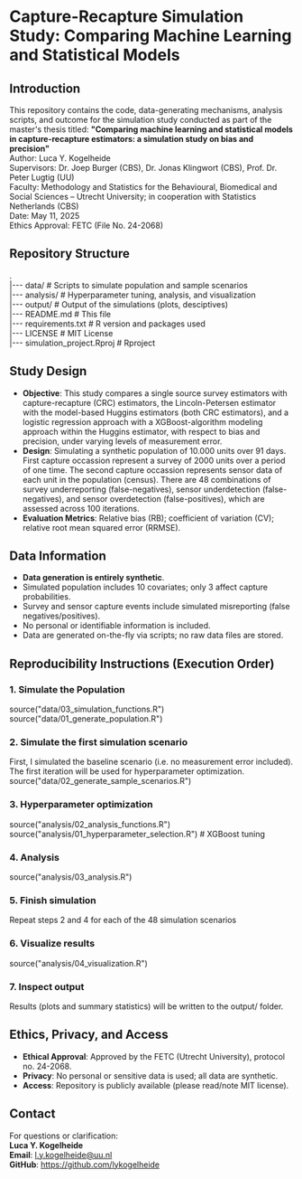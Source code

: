 # Capture-Recapture Simulation Study: Comparing Machine Learning and Statistical Models

## Introduction

This repository contains the code, data-generating mechanisms, analysis scripts, and outcome for the simulation study conducted as part of the master's thesis titled:
**"Comparing machine learning and statistical models in capture-recapture estimators: a simulation study on bias and precision"**  
Author: Luca Y. Kogelheide  
Supervisors: Dr. Joep Burger (CBS), Dr. Jonas Klingwort (CBS), Prof. Dr. Peter Lugtig (UU)   
Faculty: Methodology and Statistics for the Behavioural, Biomedical and Social Sciences – Utrecht University; in cooperation with Statistics Netherlands (CBS)  
Date: May 11, 2025  
Ethics Approval: FETC (File No. 24-2068)

## Repository Structure

.  
|--- data/ # Scripts to simulate population and sample scenarios  
|--- analysis/ # Hyperparameter tuning, analysis, and visualization  
|--- output/ # Output of the simulations (plots, desciptives)  
|--- README.md # This file  
|--- requirements.txt # R version and packages used  
|--- LICENSE # MIT License  
|--- simulation_project.Rproj # Rproject  

## Study Design

- **Objective**: This study compares a single source survey estimators with capture-recapture (CRC) estimators, the Lincoln-Petersen estimator with the model-based Huggins
estimators (both CRC estimators), and a logistic regression approach with a XGBoost-algorithm modeling approach within the Huggins estimator, with respect to bias and precision, under 
varying levels of measurement error.
- **Design**: Simulating a synthetic population of 10.000 units over 91 days. First capture occassion represent a survey of 2000 units over a period of one time. The second capture
occassion represents sensor data of each unit in the population (census). There are 48 combinations of survey underreporting (false-negatives), sensor underdetection (false-negatives), 
and sensor overdetection (false-positives), which are assessed across 100 iterations.
- **Evaluation Metrics**: Relative bias (RB); coefficient of variation (CV); relative root mean squared error (RRMSE).

## Data Information

- **Data generation is entirely synthetic**.
- Simulated population includes 10 covariates; only 3 affect capture probabilities.
- Survey and sensor capture events include simulated misreporting (false negatives/positives).
- No personal or identifiable information is included.
- Data are generated on-the-fly via scripts; no raw data files are stored.

## Reproducibility Instructions (Execution Order)

### 1. **Simulate the Population**
source("data/03_simulation_functions.R")  
source("data/01_generate_population.R")  

### 2. **Simulate the first simulation scenario**
First, I simulated the baseline scenario (i.e. no measurement error included). The first iteration will be used for hyperparameter optimization.  
source("data/02_generate_sample_scenarios.R")  

### 3. **Hyperparameter optimization**
source("analysis/02_analysis_functions.R")  
source("analysis/01_hyperparameter_selection.R")   # XGBoost tuning  

### 4. **Analysis**
source("analysis/03_analysis.R")  

### 5. **Finish simulation**
Repeat steps 2 and 4 for each of the 48 simulation scenarios  

### 6. **Visualize results**
source("analysis/04_visualization.R")  

### 7. **Inspect output**
Results (plots and summary statistics) will be written to the output/ folder.  

## Ethics, Privacy, and Access

- **Ethical Approval**: Approved by the FETC (Utrecht University), protocol no. 24-2068.  
- **Privacy**: No personal or sensitive data is used; all data are synthetic.  
- **Access**: Repository is publicly available (please read/note MIT license).  

## Contact

For questions or clarification:  
**Luca Y. Kogelheide**  
**Email**: l.y.kogelheide@uu.nl  
**GitHub**: https://github.com/lykogelheide  
